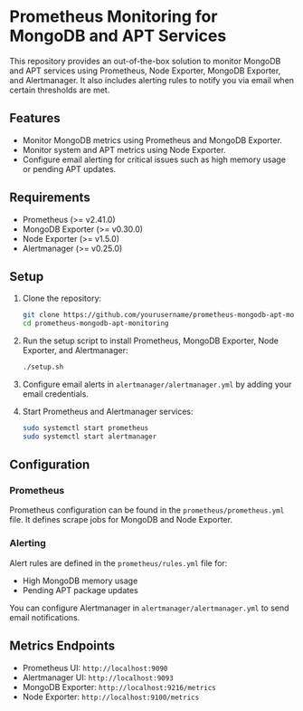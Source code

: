 # Prometheus Monitoring for MongoDB and APT Services

This repository provides an out-of-the-box solution to monitor MongoDB and APT services using Prometheus, Node Exporter, MongoDB Exporter, and Alertmanager. It also includes alerting rules to notify you via email when certain thresholds are met.

## Features

- Monitor MongoDB metrics using Prometheus and MongoDB Exporter.
- Monitor system and APT metrics using Node Exporter.
- Configure email alerting for critical issues such as high memory usage or pending APT updates.

## Requirements

- Prometheus (>= v2.41.0)
- MongoDB Exporter (>= v0.30.0)
- Node Exporter (>= v1.5.0)
- Alertmanager (>= v0.25.0)

## Setup

1. Clone the repository:

    ```bash
    git clone https://github.com/yourusername/prometheus-mongodb-apt-monitoring.git
    cd prometheus-mongodb-apt-monitoring
    ```

2. Run the setup script to install Prometheus, MongoDB Exporter, Node Exporter, and Alertmanager:

    ```bash
    ./setup.sh
    ```

3. Configure email alerts in `alertmanager/alertmanager.yml` by adding your email credentials.

4. Start Prometheus and Alertmanager services:

    ```bash
    sudo systemctl start prometheus
    sudo systemctl start alertmanager
    ```

## Configuration

### Prometheus

Prometheus configuration can be found in the `prometheus/prometheus.yml` file. It defines scrape jobs for MongoDB and Node Exporter.

### Alerting

Alert rules are defined in the `prometheus/rules.yml` file for:
- High MongoDB memory usage
- Pending APT package updates

You can configure Alertmanager in `alertmanager/alertmanager.yml` to send email notifications.

## Metrics Endpoints

- Prometheus UI: `http://localhost:9090`
- Alertmanager UI: `http://localhost:9093`
- MongoDB Exporter: `http://localhost:9216/metrics`
- Node Exporter: `http://localhost:9100/metrics`

